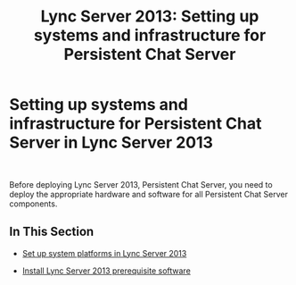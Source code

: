 ﻿---
title: 'Lync Server 2013: Setting up systems and infrastructure for Persistent Chat Server'
TOCTitle: Setting up systems and infrastructure for Persistent Chat Server
ms:assetid: d433d056-988d-40f1-9521-5f3e7316756f
ms:mtpsurl: https://technet.microsoft.com/en-us/library/JJ205290(v=OCS.15)
ms:contentKeyID: 48185501
ms.date: 07/23/2014
mtps_version: v=OCS.15
---

# Setting up systems and infrastructure for Persistent Chat Server in Lync Server 2013

 


Before deploying Lync Server 2013, Persistent Chat Server, you need to deploy the appropriate hardware and software for all Persistent Chat Server components.

## In This Section

  - [Set up system platforms in Lync Server 2013](lync-server-2013-set-up-system-platforms.md)

  - [Install Lync Server 2013 prerequisite software](lync-server-2013-install-lync-server-2013-prerequisite-software.md)

